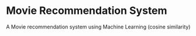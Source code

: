 # Movie Recommendation System
A Movie recommendation system using Machine Learning (cosine similarity)
